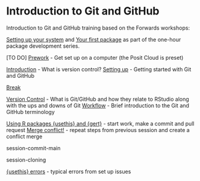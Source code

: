 
<!-- README.md is generated from README.Rmd. Please edit that file -->

# Introduction to Git and GitHub

<!-- badges: start -->
<!-- badges: end -->

Introduction to Git and GitHub training based on the Forwards workshops:

[Setting up your system](http://bit.ly/pkg-dev-2) and [Your first
package](http://bit.ly/pkg-dev-3) as part of the one-hour package
development series.

\[TO DO\]
[Prework](https://nhs-r-community.github.io/intro-git-github/session-prework.html#/title-slide) -
Get set up on a computer (the Posit Cloud is preset)

[Introduction](https://nhs-r-community.github.io/intro-git-github/session-intro.html#/title-slide) -
What is version control? [Setting
up](https://nhs-r-community.github.io/intro-git-github/session-setup.html#/title-slide) -
Getting started with Git and GitHub

[Break](https://nhs-r-community.github.io/intro-git-github/session-break-slide.html#/title-slide)

[Version
Control](https://nhs-r-community.github.io/intro-git-github/session-version-control.html#/title-slide) -
What is Git/GitHub and how they relate to RStudio along with the ups and
downs of Git
[Workflow](https://nhs-r-community.github.io/intro-git-github/session-version-workflow.html#/title-slide) -
Brief introduction to the Git and GitHub terminology

[Using R packages {usethis} and
{gert}](https://nhs-r-community.github.io/intro-git-github/session-usethis-gert.html#/title-slide) -
start work, make a commit and pull request [Merge
conflict!](https://nhs-r-community.github.io/intro-git-github/session-conflict.html#/title-slide) -
repeat steps from previous session and create a conflict merge

session-commit-main

session-cloning

[{usethis}
errors](https://nhs-r-community.github.io/intro-git-github/session-usethis-errors.html#/title-slide) -
typical errors from set up issues

